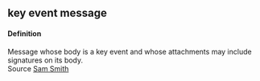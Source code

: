 ## key event message

<h4>Definition</h4><p>Message whose body is a key event and whose attachments may include signatures on its body.<br>Source <a href="https://github.com/WebOfTrust/ietf-keri/blob/main/draft-ssmith-keri.md#basic-terminology">Sam Smith</a></p>

